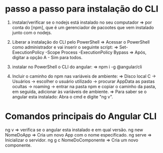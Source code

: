# passo a passo para instalação do CLI

1. instalar/verificar se o nodejs está instalado no seu computador
=> por conta do [npm], que é um gerenciador de pacootes que vem instalado junto com o nodejs.

2. Liberar a instalação do CLI pelo PowerShell
=> Acessar o PowerShell como administrador e vai inserir o seguinte script:
=> Set-ExecutionPolicy -Scope Process -ExecutionPolicy Bypass
=> Após, digitar a opção A - Sim para todos.

3. instalar no PowerShell o CLI do angular:
=> npm i -g @angular/cli

4. Incluir o caminho do npm nas variáveis de ambiente:
=> Disco local C -> Usuários -> escolher o usuário utilizado -> procurar AppData as pastas ocultas -> roaming -> entrar na pasta npm e copiar o caminho da pasta, em seguida, adicionar às variáveis de ambiente.
=> Para saber se o angular esta instalado: Abra o cmd e digite "ng v".


# Comandos principais do Angular CLI
ng v => verifica se o angular esta instalado e em qual versão.
ng new NomeDoApp => Cria um novo App com o nome especificado.
ng serve => Inicializar o servidor.
ng g c NomeDoComponente => Cria um novo componente.